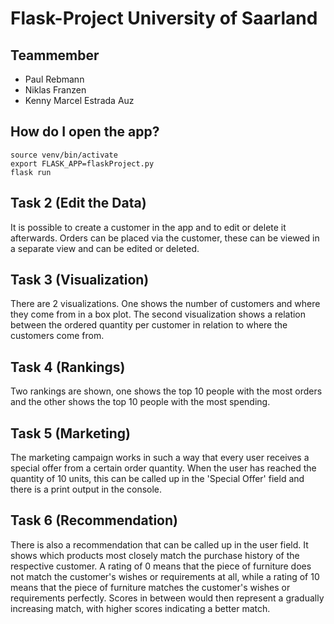 # Flask-Project University of Saarland

## Teammember
- Paul Rebmann
- Niklas Franzen
- Kenny Marcel Estrada Auz

## How do I open the app?
```
source venv/bin/activate
export FLASK_APP=flaskProject.py
flask run
```

## Task 2 (Edit the Data)
It is possible to create a customer in the app and to edit or delete it afterwards.
Orders can be placed via the customer, these can be viewed in a separate view and can be edited or deleted.

## Task 3 (Visualization)
There are 2 visualizations.
One shows the number of customers and where they come from in a box plot.
The second visualization shows a relation between the ordered quantity per customer in relation to where the customers come from.

## Task 4 (Rankings)
Two rankings are shown, one shows the top 10 people with the most orders and the other shows the top 10 people with the most spending.

## Task 5 (Marketing)
The marketing campaign works in such a way that every user receives a special offer from a certain order quantity. 
When the user has reached the quantity of 10 units, this can be called up in the 'Special Offer' field and there is a print output in the console.

## Task 6 (Recommendation)
There is also a recommendation that can be called up in the user field. It shows which products most closely match the purchase history of the respective customer.
A rating of 0 means that the piece of furniture does not match the customer's wishes or requirements at all, while a rating of 10 means that the piece of furniture matches the customer's wishes or requirements perfectly. Scores in between would then represent a gradually increasing match, with higher scores indicating a better match.
